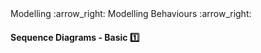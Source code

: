 <link rel="stylesheet" href="{{baseUrl}}/css/textbook.css">

<div class="website-content">

<div id="path">Modelling :arrow_right: Modelling Behaviours :arrow_right:</div>

<div id="title">

#### Sequence Diagrams - Basic :one:

</div>

<div id="body">

<dynamic-panel src="../../../uml/sequenceDiagrams/basics/topicPanel.md" header="UML: Sequence Diagrams: Basics" is-open></dynamic-panel>
<dynamic-panel src="../../../uml/sequenceDiagrams/objectCreation/topicPanel.md" header="UML: Sequence Diagrams: Object Creation" is-open></dynamic-panel>
<dynamic-panel src="../../../uml/sequenceDiagrams/loops/topicPanel.md" header="UML: Sequence Diagrams: Loops" is-open></dynamic-panel>
<dynamic-panel src="../../../uml/sequenceDiagrams/minimalNotation/topicPanel.md" header="UML: Sequence Diagrams: Minimal Notation" is-open></dynamic-panel>

</div>

</div>
